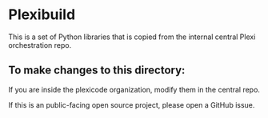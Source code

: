 # Plexibuild

This is a set of Python libraries that is copied from the internal central
Plexi orchestration repo.

## To make changes to this directory:

If you are inside the plexicode organization, modify them in the central repo.

If this is an public-facing open source project, please open a GitHub issue.
